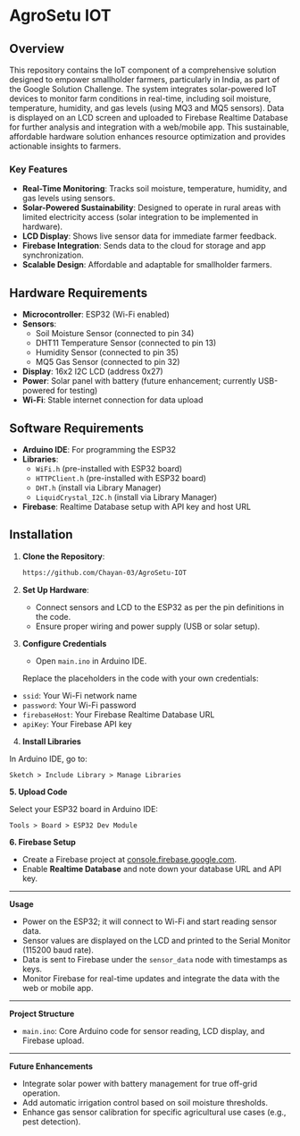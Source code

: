 # AgroSetu IOT 

## Overview

This repository contains the IoT component of a comprehensive solution designed to empower smallholder farmers, particularly in India, as part of the Google Solution Challenge. The system integrates solar-powered IoT devices to monitor farm conditions in real-time, including soil moisture, temperature, humidity, and gas levels (using MQ3 and MQ5 sensors). Data is displayed on an LCD screen and uploaded to Firebase Realtime Database for further analysis and integration with a web/mobile app. This sustainable, affordable hardware solution enhances resource optimization and provides actionable insights to farmers.

### Key Features
- **Real-Time Monitoring**: Tracks soil moisture, temperature, humidity, and gas levels using sensors.
- **Solar-Powered Sustainability**: Designed to operate in rural areas with limited electricity access (solar integration to be implemented in hardware).
- **LCD Display**: Shows live sensor data for immediate farmer feedback.
- **Firebase Integration**: Sends data to the cloud for storage and app synchronization.
- **Scalable Design**: Affordable and adaptable for smallholder farmers.

## Hardware Requirements
- **Microcontroller**: ESP32 (Wi-Fi enabled)
- **Sensors**:
  - Soil Moisture Sensor (connected to pin 34)
  - DHT11 Temperature Sensor (connected to pin 13)
  - Humidity Sensor (connected to pin 35)
  - MQ5 Gas Sensor (connected to pin 32)
- **Display**: 16x2 I2C LCD (address 0x27)
- **Power**: Solar panel with battery (future enhancement; currently USB-powered for testing)
- **Wi-Fi**: Stable internet connection for data upload

## Software Requirements
- **Arduino IDE**: For programming the ESP32
- **Libraries**:
  - `WiFi.h` (pre-installed with ESP32 board)
  - `HTTPClient.h` (pre-installed with ESP32 board)
  - `DHT.h` (install via Library Manager)
  - `LiquidCrystal_I2C.h` (install via Library Manager)
- **Firebase**: Realtime Database setup with API key and host URL

## Installation

1. **Clone the Repository**:
   ```bash
   https://github.com/Chayan-03/AgroSetu-IOT
   ```
2.  **Set Up Hardware**:
     - Connect sensors and LCD to the ESP32 as per the pin definitions in the code.
     - Ensure proper wiring and power supply (USB or solar setup).
3. **Configure Credentials**
   - Open `main.ino` in Arduino IDE.

   Replace the placeholders in the code with your own credentials:
  
  - `ssid`: Your Wi-Fi network name
  - `password`: Your Wi-Fi password
  - `firebaseHost`: Your Firebase Realtime Database URL
  - `apiKey`: Your Firebase API key
4. **Install Libraries**

  In Arduino IDE, go to:

  ```text
  Sketch > Include Library > Manage Libraries
```
**5. Upload Code**

Select your ESP32 board in Arduino IDE:

```text
Tools > Board > ESP32 Dev Module
```
**6. Firebase Setup**

- Create a Firebase project at [console.firebase.google.com](https://console.firebase.google.com).
- Enable **Realtime Database** and note down your database URL and API key.

---

**Usage**

- Power on the ESP32; it will connect to Wi-Fi and start reading sensor data.
- Sensor values are displayed on the LCD and printed to the Serial Monitor (115200 baud rate).
- Data is sent to Firebase under the `sensor_data` node with timestamps as keys.
- Monitor Firebase for real-time updates and integrate the data with the web or mobile app.

---

**Project Structure**

- `main.ino`: Core Arduino code for sensor reading, LCD display, and Firebase upload.

---

**Future Enhancements**

- Integrate solar power with battery management for true off-grid operation.
- Add automatic irrigation control based on soil moisture thresholds.
- Enhance gas sensor calibration for specific agricultural use cases (e.g., pest detection).


